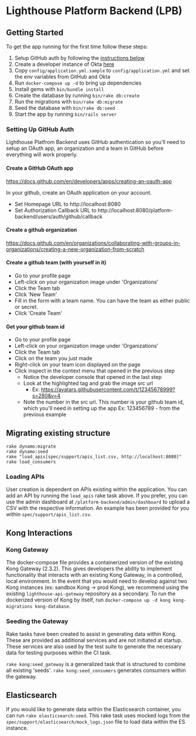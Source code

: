 # Lighthouse Platform Backend (LPB) 

## Getting Started
To get the app running for the first time follow these steps:

1. Setup GitHub auth by following the [instructions below](#setting-up-github-auth)
1. Create a developer instance of Okta [here](https://developer.okta.com/)
1. Copy `config/application.yml.sample` to `config/application.yml` and set the env variables from GitHub and Okta
1. Run `docker-compose up -d` to bring up dependencies
1. Install gems with `bin/bundle install`
1. Create the database by running `bin/rake db:create`
1. Run the migrations with `bin/rake db:migrate`
1. Seed the database with `bin/rake db:seed`
1. Start the app by running `bin/rails server`

### Setting Up GitHub Auth
Lighthouse Platfrom Backend uses GitHub authentication so you'll need to setup an OAuth app, an organization and a team in GitHub before everything will work properly.

#### Create a GitHub OAuth app

https://docs.github.com/en/developers/apps/creating-an-oauth-app

In your github, create an OAuth application on your account.
- Set Homepage URL to http://localhost:8080
- Set Authorization Callback URL to http://localhost:8080/platform-backend/users/auth/github/callback

#### Create a github organization

https://docs.github.com/en/organizations/collaborating-with-groups-in-organizations/creating-a-new-organization-from-scratch

#### Create a github team (with yourself in it)

- Go to your profile page
- Left-click on your organization image under 'Organizations'
- Click the Team tab
- Click 'New Team'
- Fill in the form with a team name. You can have the team as either public or secret.
- Click 'Create Team'

#### Get your github team id
- Go to your profile page
- Left-click on your organization image under 'Organizations'
- Click the Team tab
- Click on the team you just made
- Right-click on your team icon displayed on the page
- Click inspect in the context menu that opened in the previous step
  - Notice the developer console that opened in the last step
  - Look at the highlighted tag and grab the image src url
    - Ex: https://avatars.githubusercontent.com/t/12345678999?s=280&v=4
  - Note the number in the src url. This number is your github team id, which you'll need in setting up the app
      Ex: 123456789 - from the previous example

## Migrating existing structure
```
rake dynamo:migrate
rake dynamo:seed
rake "load_apis[spec/support/apis_list.csv, http://localhost:8080]"
rake load_consumers

```

### Loading APIs
User creation is dependent on APIs existing within the application. You can add an API by running the `load_apis` rake task above. If you prefer, you can use the admin dashboard at `/platform-backend/admin/dashboard` to upload a CSV with the respective information. An example has been provided for you within `spec/support/apis_list.csv`.

## Kong Interactions

### Kong Gateway
The docker-compose file provides a containerized version of the existing Kong Gateway (2.3.2). This gives developers the ability to implement functionality that interacts with an existing Kong Gateway, in a controlled, local environment. In the event that you would need to develop against two Kong instances (ex: sandbox Kong -> prod Kong), we recommend using the existing `lighthouse-api-gateway` repository as a secondary. To run the dockerized version of Kong by itself, run `docker-compose up -d kong kong-migrations kong-database`.

### Seeding the Gateway
Rake tasks have been created to assist in generating data within Kong. These are provided as additional services and are not initiated at startup. These services are also used by the test suite to generate the necessary data for testing purposes within the CI task.

`rake kong:seed_gateway` is a generalized task that is structured to combine all existing 'seeds'.
`rake kong:seed_consumers` generates consumers within the gateway.

## Elasticsearch

If you would like to generate data within the Elasticsearch container, you can run `rake elasticsearch:seed`. This rake task uses mocked logs from the `spec/support/elasticsearch/mock_logs.json` file to load data within the ES instance.
